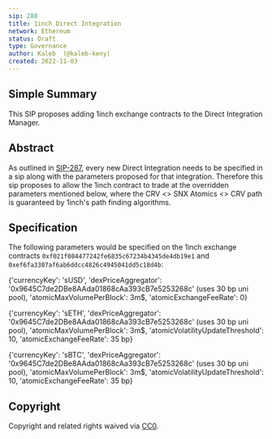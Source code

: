 ```yaml
---
sip: 288
title: 1inch Direct Integration
network: Ethereum
status: Draft
type: Governance
author: Kaleb  (@kaleb-keny)
created: 2022-11-03
---
```


## Simple Summary

<!--"If you can't explain it simply, you don't understand it well enough." Simply describe the outcome the proposed changes intends to achieve. This should be non-technical and accessible to a casual community member.-->

This SIP proposes adding 1inch exchange contracts to the Direct Integration Manager.

## Abstract

<!--A short (~200 word) description of the proposed change, the abstract should clearly describe the proposed change. This is what *will* be done if the SIP is implemented, not *why* it should be done or *how* it will be done. If the SIP proposes deploying a new contract, write, "we propose to deploy a new contract that will do x".-->

As outlined in [SIP-267](https://sips.synthetix.io/sips/sip-267/), every new Direct Integration needs to be specified in a sip along with the parameters proposed for that integration. Therefore this sip proposes to allow the 1inch contract to trade at the overridden parameters mentioned below, where the CRV <> SNX Atomics <> CRV path is guaranteed by 1inch's path finding algorithms. 


## Specification

The following parameters would be specified on the 1inch exchange contracts `0xf021f084477242fe6835c67234b4345de4db19e1` and `0xef6fa3307af6ab6ddcc4826c4945041dd5c18d4b`:

{'currencyKey': 'sUSD',
 'dexPriceAggregator': '0x9645C7de2DBe8AAda01868cAa393cB7e5253268c' (uses 30 bp uni pool),
 'atomicMaxVolumePerBlock': 3m$,
 'atomicExchangeFeeRate': 0}

{'currencyKey': 'sETH',
 'dexPriceAggregator': '0x9645C7de2DBe8AAda01868cAa393cB7e5253268c' (uses 30 bp uni pool),
 'atomicMaxVolumePerBlock': 3m$,
 'atomicVolatilityUpdateThreshold': 10,
 'atomicExchangeFeeRate': 35 bp}

{'currencyKey': 'sBTC',
 'dexPriceAggregator': '0x9645C7de2DBe8AAda01868cAa393cB7e5253268c' (uses 30 bp uni pool),
 'atomicMaxVolumePerBlock': 3m$,
 'atomicVolatilityUpdateThreshold': 10,
 'atomicExchangeFeeRate': 35 bp}

## Copyright

Copyright and related rights waived via [CC0](https://creativecommons.org/publicdomain/zero/1.0/).
